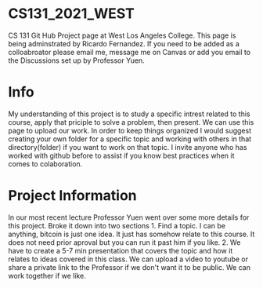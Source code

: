 # CS131_2021_WEST
CS 131 Git Hub Project page at West Los Angeles College.
This page is being adminstrated by Ricardo Fernandez. If you need to be added as a colloabroator please email me, message me on Canvas or add you  email to the Discussions set up by Professor Yuen. 

# Info
My understanding of this project is to study a specific intrest related to this course, apply that priciple to solve a problem, then present. We can use this page to upload our work. In order to keep things organized I would suggest creating your own folder for a specific topic and working with others in that directory(folder) if you want to work on that topic. I invite anyone who has worked with github before to assist if you know best practices when it comes to colaboration. 

# Project Information
In our most recent lecture Professor Yuen went over some more details for this project. Broke it down into two sections
    1. Find a topic. I can be anything, bitcoin is just one idea. It just has somehow relate to this course. It does not need prior aproval but you can run it past him if you like. 
    2. We have to create a 5-7 min presentation that covers the topic and how it relates to ideas covered in this class. We can upload a video to youtube or share a private link to the Professor if we don't want it to be public. We can work together if we like. 
